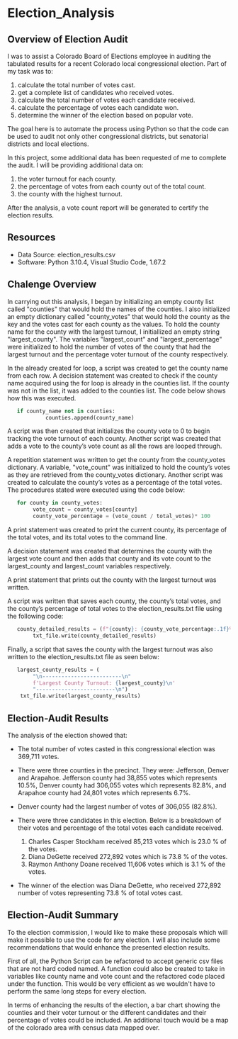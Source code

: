 # Election_Analysis
## Overview of Election Audit 
I was to assist a Colorado Board of Elections employee in auditing the tabulated results for a recent Colorado local congressional election. Part of my task was to: 
1. calculate the total number of votes cast. 
2. get a complete list of candidates who received votes.
3. calculate the total number of votes each candidate received.
4. calculate the percentage of votes each candidate won.
5. determine the winner of the election based on popular vote.

The goal here is to automate the process using Python so that the code can be used to audit not only other congressional districts, but senatorial districts and local elections. 

In this project, some additional data has been requested of me to complete the audit. I will be providing additional data on:
1. the voter turnout for each county. 
2. the percentage of votes from each county out of the total count.
3. the county with the highest turnout.

After the analysis, a vote count report will be generated to certify the election results.

## Resources 
- Data Source: election_results.csv
- Software: Python 3.10.4, Visual Studio Code, 1.67.2

## Chalenge Overview

In carrying out this analysis, I began by initializing an empty county list called "counties" that would hold the names of the counties. I also initialized an empty dictionary called "county_votes" that would hold the county as the key and the votes cast for each county as the values. To hold the county name for the county with the largest turnout, I initiallized an empty string "largest_county". The variables "largest_count" and "largest_percentage" were initialized to hold the number of votes of the county that had the largest turnout and the percentage voter turnout of the county respectively.

In the already created for loop, a script was created to get the county name from each row. A decision statement was created to check if the county name acquired using the for loop is already in the counties list. If the county was not in the list, it was added to the counties list. The code below shows how this was executed.

``` python 
   if county_name not in counties:
            counties.append(county_name)
```
A script was then created that initializes the county vote to 0 to begin tracking the vote turnout of each county. Another script was created that adds a vote to the county’s vote count as all the rows are looped through.

A repetition statement was written to get the county from the county_votes dictionary. A variable, "vote_count" was initialized to hold the county’s votes as they are retrieved from the county_votes dictionary. Another script was created to calculate the county’s votes as a percentage of the total votes. The procedures stated were executed using the code below:


``` python 
   for county in county_votes:
        vote_count = county_votes[county]
        county_vote_percentage = (vote_count / total_votes)* 100
```

A print statement was created to print the current county, its percentage of the total votes, and its total votes to the command line.

A decision statement was created that determines the county with the largest vote count and then adds that county and its vote count to the largest_county and largest_count variables respectively.

A print statement that prints out the county with the largest turnout was written. 

A script was written that saves each county, the county’s total votes, and the county’s percentage of total votes to the election_results.txt file using the following code:

``` python 
   county_detailed_results = (f"{county}: {county_vote_percentage:.1f}%  ({vote_count:,})\n")
        txt_file.write(county_detailed_results)
```

Finally, a script that saves the county with the largest turnout was also written to the election_results.txt file as seen below:

``` python 
   largest_county_results = (
        "\n-------------------------\n"
        f'Largest County Turnout: {largest_county}\n'
        "-------------------------\n")
    txt_file.write(largest_county_results)
```

## Election-Audit Results 
The analysis of the election showed that: 

- The total number of votes casted in this congressional election was 369,711 votes.

- There were three counties in the precinct. They were: Jefferson, Denver and Arapahoe. Jefferson county had 38,855 votes which represents 10.5%,
Denver county had 306,055 votes which represents 82.8%, and Arapahoe county had 24,801 votes which represents 6.7%.

- Denver county had the largest number of votes of 306,055 (82.8%).

- There were three candidates in this election. Below is a breakdown of their votes and percentage of the total votes each candidate received.
  1. Charles Casper Stockham received 85,213 votes which is 23.0 %  of the votes.
  2. Diana DeGette received  272,892 votes which is 73.8 % of the votes.
  3. Raymon Anthony Doane received 11,606 votes which is 3.1 % of the votes.

- The winner of the election was Diana DeGette, who received 272,892 number of votes representing 73.8 % of total votes cast.


## Election-Audit Summary 
To the election commission, I would like to make these proposals which will make it possible to use the code for any election. I will also include some recommendations that would enhance the presented election results.

First of all, the Python Script can be refactored to accept generic csv files that are not hard coded named. A function could also be created to take in variables like county name and vote count and the refactored code placed under the function. This would be very efficient as we wouldn't have to perform the same long steps for every election.

In terms of enhancing the results of the election, a bar chart showing the counties and their voter turnout or the different candidates and their percentage of votes could be included. An additional touch would be a map of the colorado area with census data mapped over.
